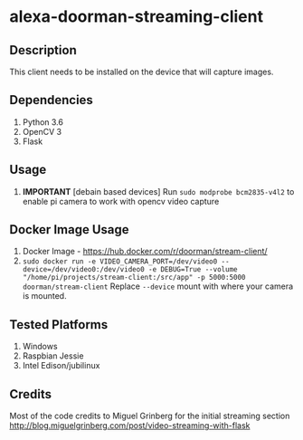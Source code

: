 # alexa-doorman-streaming-client

## Description
This client needs to be installed on the device that will capture images. 

## Dependencies
1. Python 3.6
1. OpenCV 3
1. Flask



## Usage 
1. **IMPORTANT** [debain based devices] Run `sudo modprobe bcm2835-v4l2` to enable pi camera to work with opencv video capture

## Docker Image Usage
1. Docker Image - https://hub.docker.com/r/doorman/stream-client/
1. `sudo docker run -e VIDEO_CAMERA_PORT=/dev/video0 --device=/dev/video0:/dev/video0 -e DEBUG=True --volume "/home/pi/projects/stream-client:/src/app" -p 5000:5000 doorman/stream-client` Replace `--device` mount with where your camera is mounted.


## Tested Platforms
1. Windows
1. Raspbian Jessie
2. Intel Edison/jubilinux


## Credits
Most of the code credits to Miguel Grinberg for the initial streaming section
http://blog.miguelgrinberg.com/post/video-streaming-with-flask